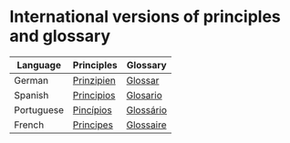 # International versions of principles and glossary

| Language | Principles                       | Glossary                    |
| -------- | -------------------------------- | --------------------------- |
| German   | [Prinzipien](./PRINCIPLES_de.md) | [Glossar](./GLOSSARY_de.md) |
| Spanish   | [Principios](./PRINCIPLES_es.md) | [Glosario](./GLOSSARY_es.md) |
| Portuguese | [Pincípios](./PRINCIPLES_pt.md) | [Glossário](./GLOSSARY_pt.md) |
| French   | [Principes](./PRINCIPLES_fr.md) | [Glossaire](./GLOSSARY_fr.md) |
